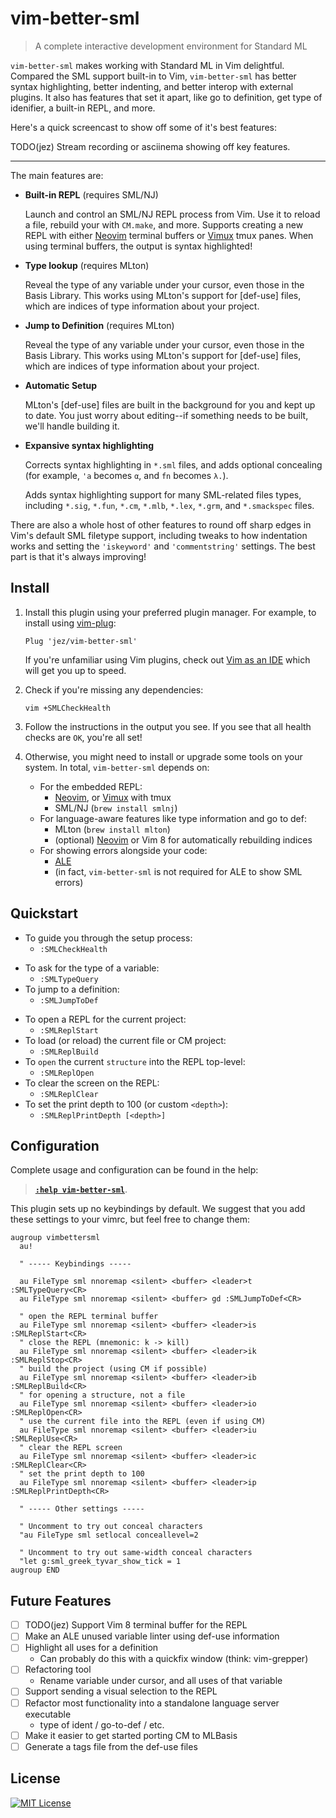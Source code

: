 # vim-better-sml

> A complete interactive development environment for Standard ML

`vim-better-sml` makes working with Standard ML in Vim delightful. Compared the
SML support built-in to Vim, `vim-better-sml` has better syntax highlighting,
better indenting, and better interop with external plugins. It also has features
that set it apart, like go to definition, get type of idenifier, a built-in
REPL, and more.

Here's a quick screencast to show off some of it's best features:

TODO(jez) Stream recording or asciinema showing off key features.

- - -

The main features are:

- **Built-in REPL** (requires SML/NJ)

  Launch and control an SML/NJ REPL process from Vim. Use it to reload a file,
  rebuild your with `CM.make`, and more. Supports creating a new REPL with
  either [Neovim] terminal buffers or [Vimux] tmux panes. When using terminal
  buffers, the output is syntax highlighted!

- **Type lookup** (requires MLton)

  Reveal the type of any variable under your cursor, even those in the Basis
  Library. This works using MLton's support for [def-use] files, which are
  indices of type information about your project.

- **Jump to Definition** (requires MLton)

  Reveal the type of any variable under your cursor, even those in the Basis
  Library. This works using MLton's support for [def-use] files, which are
  indices of type information about your project.

- **Automatic Setup**

  MLton's [def-use] files are built in the background for you and kept up to
  date. You just worry about editing--if something needs to be built, we'll
  handle building it.

- **Expansive syntax highlighting**

  Corrects syntax highlighting in `*.sml` files, and adds optional concealing
  (for example, `'a` becomes `α`, and `fn` becomes `λ.`).

  Adds syntax highlighting support for many SML-related files types, including
  `*.sig`, `*.fun`, `*.cm`, `*.mlb`, `*.lex`, `*.grm`, and `*.smackspec` files.

There are also a whole host of other features to round off sharp edges in Vim's
default SML filetype support, including tweaks to how indentation works and
setting the `'iskeyword'` and `'commentstring'` settings. The best part is that
it's always improving!


## Install

1.  Install this plugin using your preferred plugin manager. For example, to
    install using [vim-plug]:

    ```vim
    Plug 'jez/vim-better-sml'
    ```

    If you're unfamiliar using Vim plugins, check out [Vim as an IDE][vim-ide]
    which will get you up to speed.

2.  Check if you're missing any dependencies:

    ```shell
    vim +SMLCheckHealth
    ```

3.  Follow the instructions in the output you see. If you see that all health
    checks are `OK`, you're all set!

4.  Otherwise, you might need to install or upgrade some tools on your system.
    In total, `vim-better-sml` depends on:

    - For the embedded REPL:
        - [Neovim], or [Vimux] with tmux
        - SML/NJ (`brew install smlnj`)
    - For language-aware features like type information and go to def:
        - MLton (`brew install mlton`)
        - (optional) [Neovim] or Vim 8 for automatically rebuilding indices
    - For showing errors alongside your code:
        - [ALE]
        - (in fact, `vim-better-sml` is not required for ALE to show SML errors)


## Quickstart

- To guide you through the setup process:
  - `:SMLCheckHealth`

<!---->

- To ask for the type of a variable:
  - `:SMLTypeQuery`
- To jump to a definition:
  - `:SMLJumpToDef`

<!---->

- To open a REPL for the current project:
  - `:SMLReplStart`
- To load (or reload) the current file or CM project:
  - `:SMLReplBuild`
- To `open` the current `structure` into the REPL top-level:
  - `:SMLReplOpen`
- To clear the screen on the REPL:
  - `:SMLReplClear`
- To set the print depth to 100 (or custom `<depth>`):
  - `:SMLReplPrintDepth [<depth>]`


## Configuration

Complete usage and configuration can be found in the help:

> [**`:help vim-better-sml`**](doc/vim-better-sml.txt).

This plugin sets up no keybindings by default. We suggest that you add these
settings to your vimrc, but feel free to change them:

```vim
augroup vimbettersml
  au!

  " ----- Keybindings -----

  au FileType sml nnoremap <silent> <buffer> <leader>t :SMLTypeQuery<CR>
  au FileType sml nnoremap <silent> <buffer> gd :SMLJumpToDef<CR>

  " open the REPL terminal buffer
  au FileType sml nnoremap <silent> <buffer> <leader>is :SMLReplStart<CR>
  " close the REPL (mnemonic: k -> kill)
  au FileType sml nnoremap <silent> <buffer> <leader>ik :SMLReplStop<CR>
  " build the project (using CM if possible)
  au FileType sml nnoremap <silent> <buffer> <leader>ib :SMLReplBuild<CR>
  " for opening a structure, not a file
  au FileType sml nnoremap <silent> <buffer> <leader>io :SMLReplOpen<CR>
  " use the current file into the REPL (even if using CM)
  au FileType sml nnoremap <silent> <buffer> <leader>iu :SMLReplUse<CR>
  " clear the REPL screen
  au FileType sml nnoremap <silent> <buffer> <leader>ic :SMLReplClear<CR>
  " set the print depth to 100
  au FileType sml nnoremap <silent> <buffer> <leader>ip :SMLReplPrintDepth<CR>

  " ----- Other settings -----

  " Uncomment to try out conceal characters
  "au FileType sml setlocal conceallevel=2

  " Uncomment to try out same-width conceal characters
  "let g:sml_greek_tyvar_show_tick = 1
augroup END
```

## Future Features

- [ ] TODO(jez) Support Vim 8 terminal buffer for the REPL
- [ ] Make an ALE unused variable linter using def-use information
- [ ] Highlight all uses for a definition
  - Can probably do this with a quickfix window (think: vim-grepper)
- [ ] Refactoring tool
  - Rename variable under cursor, and all uses of that variable
- [ ] Support sending a visual selection to the REPL
- [ ] Refactor most functionality into a standalone language server executable
  - type of ident / go-to-def / etc.
- [ ] Make it easier to get started porting CM to MLBasis
- [ ] Generate a tags file from the def-use files

## License

[![MIT License](https://img.shields.io/badge/license-MIT-blue.svg)](https://jez.io/MIT-LICENSE.txt)

<!-- References -->

[vim-plug]: https://github.com/junegunn/vim-plug
[vim-ide]: https://github.com/jez/vim-as-an-ide
[Neovim]: https://neovim.io
[Vimux]: https://github.com/benmills/vimux
[ALE]: https://github.com/w0rp/ale
